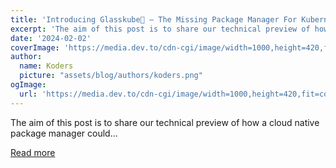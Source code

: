 ```yaml
---
title: 'Introducing Glasskube🧊 — The Missing Package Manager For Kubernetes 📦'
excerpt: 'The aim of this post is to share our technical preview of how a cloud native package manager could...'
date: '2024-02-02'
coverImage: 'https://media.dev.to/cdn-cgi/image/width=1000,height=420,fit=cover,gravity=auto,format=auto/https%3A%2F%2Fdev-to-uploads.s3.amazonaws.com%2Fuploads%2Farticles%2Ftr84msof8wkjtthad8u1.png'
author:
  name: Koders
  picture: "assets/blog/authors/koders.png"
ogImage:
  url: 'https://media.dev.to/cdn-cgi/image/width=1000,height=420,fit=cover,gravity=auto,format=auto/https%3A%2F%2Fdev-to-uploads.s3.amazonaws.com%2Fuploads%2Farticles%2Ftr84msof8wkjtthad8u1.png'
---
```


The aim of this post is to share our technical preview of how a cloud native package manager could...

[Read more](https://dev.to/glasskube/introducing-glasskube-the-missing-package-manager-for-kubernetes-1dfi)
